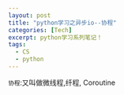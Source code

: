 ```yaml
---
layout: post
title: "python学习之异步io--协程"
categories: [Tech]
excerpt: python学习系列笔记！
tags:
  - CS
  - python
---
```



`协程`:又叫做微线程,纤程, Coroutine
